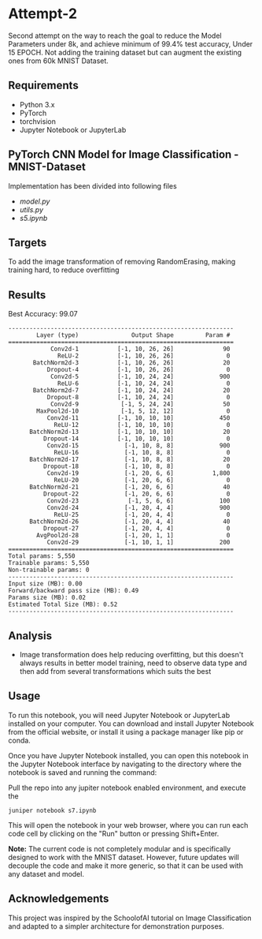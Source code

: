 # Attempt-2
Second attempt on the way to reach the goal to reduce the Model Parameters under 8k, and achieve minimum of 99.4% test accuracy, Under 15 EPOCH. Not adding the training dataset but can augment the existing ones from 60k MNIST Dataset.

## Requirements
- Python 3.x
- PyTorch
- torchvision
- Jupyter Notebook or JupyterLab

## PyTorch CNN Model for Image Classification - MNIST-Dataset

Implementation has been divided into following files
- _model.py_
- _utils.py_
- _s5.ipynb_

## Targets
To add the image transformation of removing RandomErasing, making training hard, to reduce overfitting

## Results
Best Accuracy: 99.07
```
----------------------------------------------------------------
        Layer (type)               Output Shape         Param #
================================================================
            Conv2d-1           [-1, 10, 26, 26]              90
              ReLU-2           [-1, 10, 26, 26]               0
       BatchNorm2d-3           [-1, 10, 26, 26]              20
           Dropout-4           [-1, 10, 26, 26]               0
            Conv2d-5           [-1, 10, 24, 24]             900
              ReLU-6           [-1, 10, 24, 24]               0
       BatchNorm2d-7           [-1, 10, 24, 24]              20
           Dropout-8           [-1, 10, 24, 24]               0
            Conv2d-9            [-1, 5, 24, 24]              50
        MaxPool2d-10            [-1, 5, 12, 12]               0
           Conv2d-11           [-1, 10, 10, 10]             450
             ReLU-12           [-1, 10, 10, 10]               0
      BatchNorm2d-13           [-1, 10, 10, 10]              20
          Dropout-14           [-1, 10, 10, 10]               0
           Conv2d-15             [-1, 10, 8, 8]             900
             ReLU-16             [-1, 10, 8, 8]               0
      BatchNorm2d-17             [-1, 10, 8, 8]              20
          Dropout-18             [-1, 10, 8, 8]               0
           Conv2d-19             [-1, 20, 6, 6]           1,800
             ReLU-20             [-1, 20, 6, 6]               0
      BatchNorm2d-21             [-1, 20, 6, 6]              40
          Dropout-22             [-1, 20, 6, 6]               0
           Conv2d-23              [-1, 5, 6, 6]             100
           Conv2d-24             [-1, 20, 4, 4]             900
             ReLU-25             [-1, 20, 4, 4]               0
      BatchNorm2d-26             [-1, 20, 4, 4]              40
          Dropout-27             [-1, 20, 4, 4]               0
        AvgPool2d-28             [-1, 20, 1, 1]               0
           Conv2d-29             [-1, 10, 1, 1]             200
================================================================
Total params: 5,550
Trainable params: 5,550
Non-trainable params: 0
----------------------------------------------------------------
Input size (MB): 0.00
Forward/backward pass size (MB): 0.49
Params size (MB): 0.02
Estimated Total Size (MB): 0.52
----------------------------------------------------------------
```
## Analysis
- Image transformation does help reducing overfitting, but this doesn't always results in better model training, need to observe data type and then add from several transformations which suits the best

## Usage

To run this notebook, you will need Jupyter Notebook or JupyterLab installed on your computer.
You can download and install Jupyter Notebook from the official website, or install it using a package manager like pip or conda.

Once you have Jupyter Notebook installed, you can open this notebook in the Jupyter Notebook interface by navigating to the directory where the notebook is saved and running the command:

Pull the repo into any jupiter notebook enabled environment, and execute the 
```
juniper notebook s7.ipynb
```

This will open the notebook in your web browser, where you can run each code cell by clicking on the "Run" button or pressing Shift+Enter.

**Note:** The current code is not completely modular and is specifically designed to work with the MNIST dataset. However, future updates will decouple the code and make it more generic, so that it can be used with any dataset and model.

## Acknowledgements
This project was inspired by the SchoolofAI tutorial on Image Classification and adapted to a simpler architecture for demonstration purposes.
